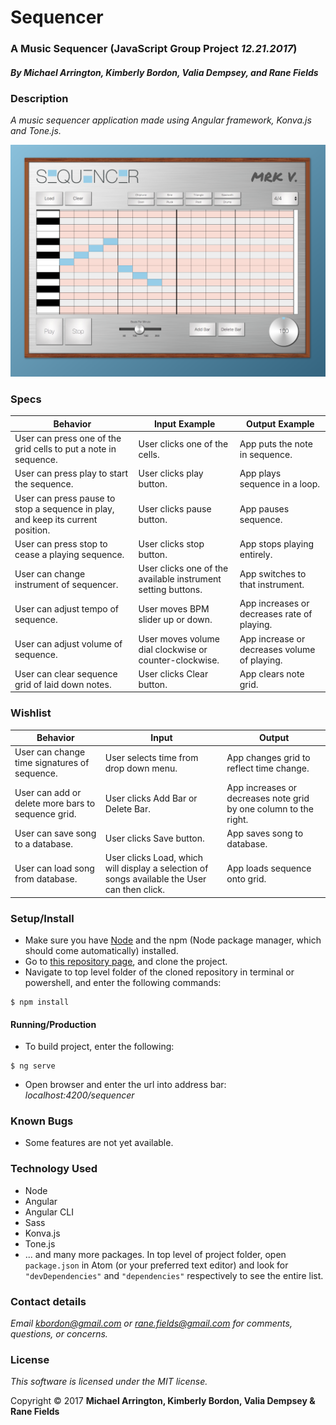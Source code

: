 # Sequencer
### A Music Sequencer (JavaScript Group Project _12.21.2017_)
##### By Michael Arrington, Kimberly Bordon, Valia Dempsey, and Rane Fields

### Description
_A music sequencer application made using Angular framework, Konva.js and Tone.js._

![interface](interface.png)

### Specs
| Behavior | Input Example | Output Example |
|-|-|-|
| User can press one of the grid cells to put a note in sequence.| User clicks one of the cells. | App puts the note in sequence. |
| User can press play to start the sequence. | User clicks play button. | App plays sequence in a loop. |
| User can press pause to stop a sequence in play, and keep its current position. | User clicks pause button. | App pauses sequence.|
| User can press stop to cease a playing sequence. | User clicks stop button. | App stops playing entirely. |
| User can change instrument of sequencer. | User clicks one of the available instrument setting buttons. | App switches to that instrument. |
| User can adjust tempo of sequence. | User moves BPM slider up or down. | App increases or decreases rate of playing. |
| User can adjust volume of sequence. | User moves volume dial clockwise or counter-clockwise. | App increase or decreases volume of playing. |
| User can clear sequence grid of laid down notes. | User clicks Clear button. | App clears note grid. |

### Wishlist
| Behavior | Input | Output |
|-|-|-|
| User can change time signatures of sequence. | User selects time from drop down menu. | App changes grid to reflect time change. |
| User can add or delete more bars to sequence grid. | User clicks Add Bar or Delete Bar. | App increases or decreases note grid by one column to the right. |
| User can save song to a database. | User clicks Save button. | App saves song to database. |
| User can load song from database. | User clicks Load, which will display a selection of songs available the User can then click. | App loads sequence onto grid. |


### Setup/Install

* Make sure you have [Node](https://nodejs.org/en/download/) and the npm (Node package manager, which should come automatically) installed.
* Go to [this repository page](https://github.com/ranefields/sequencer), and clone the project.
* Navigate to top level folder of the cloned repository in terminal or powershell, and enter the following commands:
```
$ npm install
```

#### Running/Production
* To build project, enter the following:
```
$ ng serve
```
* Open browser and enter the url into address bar: _localhost:4200/sequencer_

### Known Bugs
* Some features are not yet available.


### Technology Used
* Node
* Angular
* Angular CLI
* Sass
* Konva.js
* Tone.js
* ... and many more packages. In top level of project folder, open `package.json` in Atom (or your preferred text editor) and look for `"devDependencies"` and `"dependencies"` respectively to see the entire list.

### Contact details
_Email [kbordon@gmail.com](mailto:kbordon@gmail.com) or  [rane.fields@gmail.com](mailto:rane.fields@gmail.com) for comments, questions, or concerns._

### License
*This software is licensed under the MIT license.*

Copyright © 2017 **Michael Arrington, Kimberly Bordon, Valia Dempsey & Rane Fields**
